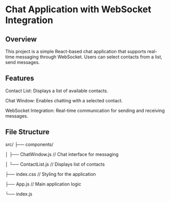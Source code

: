 # Chat Application with WebSocket Integration 

## Overview

This project is a simple React-based chat application that supports real-time messaging through WebSocket. Users can select contacts from a list, send messages.

## Features

Contact List: Displays a list of available contacts.

Chat Window: Enables chatting with a selected contact.

WebSocket Integration: Real-time communication for sending and receiving messages.

## File Structure

src/
├── components/

│   ├── ChatWindow.js  // Chat interface for messaging

│   └── ContactList.js // Displays list of contacts

├── index.css          // Styling for the application

├── App.js             // Main application logic

└── index.js          
